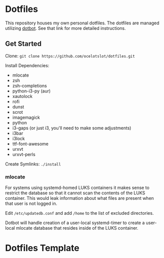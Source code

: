 # Dotfiles

This repository houses my own personal dotfiles. The dotfiles are managed
utilizing [dotbot](https://github.com/anishathalye/dotbot). See that link
for more detailed instructions.

## Get Started

Clone: `git clone https://github.com/ocelotslot/dotfiles.git`

Install Dependencies:
- mlocate
- zsh
- zsh-completions
- python-i3-py (aur)
- xautolock
- rofi
- dunst
- scrot
- imagemagick
- python
- i3-gaps (or just i3, you'll need to make some adjustments)
- i3bar
- i3lock
- ttf-font-awesome
- urxvt
- urxvt-perls

Create Symlinks: `./install`

### mlocate

For systems using systemd-homed LUKS containers it makes sense to
restrict the database so that it cannot scan the contents of the LUKS
container. This would leak information about what files are present
when that user is not logged in.

Edit `/etc/updatedb.conf` and add `/home` to the list of excluded
directories.

Dotbot will handle creation of a user-local systemd-timer to create
a user-local mlocate database that resides inside of the LUKS
container.

Dotfiles Template
=================

[dotbot]: https://github.com/anishathalye/dotbot
[fork]: https://github.com/anishathalye/dotfiles_template/fork
[anishathalye_dotfiles]: https://github.com/anishathalye/dotfiles
[csivanich_dotfiles]: https://github.com/csivanich/dotfiles
[m45t3r_dotfiles]: https://github.com/m45t3r/dotfiles
[alexwh_dotfiles]: https://github.com/alexwh/dotfiles
[azd325_dotfiles]: https://github.com/Azd325/dotfiles
[bluekeys_dotfiles]: https://github.com/bluekeys/.dotfiles
[wazery_dotfiles]: https://github.com/wazery/dotfiles
[thirtythreeforty_dotfiles]: https://github.com/thirtythreeforty/dotfiles
[dotbot-users]: https://github.com/anishathalye/dotbot/wiki/List-of-Dotbot-Users
